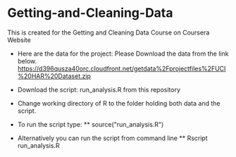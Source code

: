# Getting-and-Cleaning-Data
This is created for the Getting and Cleaning Data Course on Coursera Website

* Here are the data for the project: Please Download the data from the link below.
https://d396qusza40orc.cloudfront.net/getdata%2Fprojectfiles%2FUCI%20HAR%20Dataset.zip 

* Download the script: run_analysis.R  from this repository
* Change working directory of R to the folder holding both data and the script.
* To run the script type: 
** <src> source("run_analysis.R") </src>
* Alternatively you can run the script from command line
** Rscript run_analysis.R


